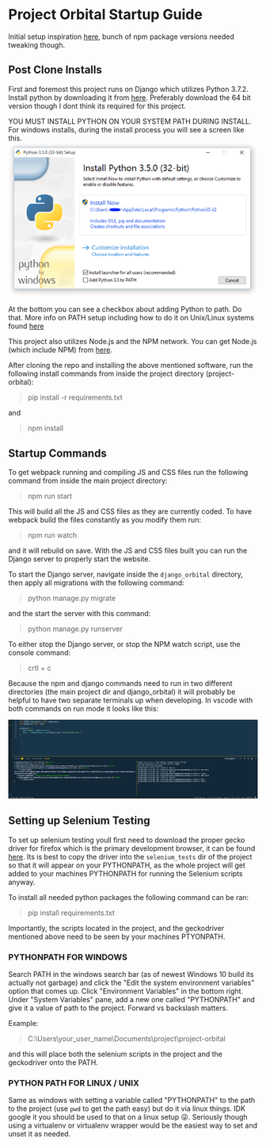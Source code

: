 # Project Orbital Startup Guide

Initial setup inspiration [here](https://medium.com/labcodes/configuring-django-with-react-4c599d1eae63), bunch of npm package versions needed tweaking though.

## Post Clone Installs

First and foremost this project runs on Django which utilizes Python 3.7.2. Install python by downloading it from
[here](https://www.python.org/downloads/release/python-372/). Preferably download the 64 bit version though
I dont think its required for this project.

YOU MUST INSTALL PYTHON ON YOUR SYSTEM PATH DURING INSTALL. For windows installs, during the install process you
will see a screen like this.
![win_installer](/docs/images/win_installer.png)

At the bottom you can see a checkbox about adding Python to path. Do that. More info on PATH setup including how
to do it on Unix/Linux systems found [here](https://www.tutorialspoint.com/python/python_environment.htm)

This project also utilizes Node.js and the NPM network. You can get Node.js (which include NPM)
from [here](https://nodejs.org/en/).

After cloning the repo and installing the above mentioned software, run the following install commands from inside the project directory (project-orbital):

> pip install -r requirements.txt

and

> npm install

## Startup Commands

To get webpack running and compiling JS and CSS files run the following command from inside the main project directory:

> npm run start

This will build all the JS and CSS files as they are currently coded. To have webpack build the files constantly
as you modify them run:

> npm run watch

and it will rebuild on save. With the JS and CSS files built you can run the Django server to properly start the website.

To start the Django server, navigate inside the `django_orbital` directory, then apply all migrations with the following command:

> python manage.py migrate

and the start the server with this command:

> python manage.py runserver

To either stop the Django server, or stop the NPM watch script, use the console command:

> crtl + c

Because the npm and django commands need to run in two different directories (the main project dir and django_orbital)
it will probably be helpful to have two separate terminals up when developing. In vscode with both commands on run mode it looks like this:

![terms](/docs/images/terms.png)

## Setting up Selenium Testing

To set up selenium testing youll first need to download the proper gecko driver for firefox which is the primary
development browser, it can be found [here](https://github.com/mozilla/geckodriver/releases). Its is best to copy the driver into the `selenium_tests` dir of the project so that it will appear on your PYTHONPATH, as the whole project will get added to your machines PYTHONPATH for running the Selenium scripts anyway.

To install all needed python packages the following command can be ran:

> pip install requirements.txt

Importantly, the scripts located in the project, and the geckodriver mentioned above need to be seen by your machines PTYONPATH.

### PYTHONPATH FOR WINDOWS

Search PATH in the windows search bar (as of newest Windows 10 build its actually not garbage) and click the "Edit the system environment variables" option that comes up. Click "Environment Variables" in the bottom right. Under "System Variables" pane, add a new one called "PYTHONPATH" and give it a value of path to the project. Forward vs backslash matters.

Example:
> C:\Users\your_user_name\Documents\project\project-orbital

and this will place both the selenium scripts in the project and the geckodriver onto the PATH.

### PYTHON PATH FOR LINUX / UNIX

Same as windows with setting a variable called "PYTHONPATH" to the path to the project (use `pwd` to get the path easy) but do it via linux things. IDK google it you should be used to that on a linux setup :stuck_out_tongue_winking_eye:. Seriously though using a virtualenv or virtualenv wrapper would be the easiest way to set and unset it as needed.
